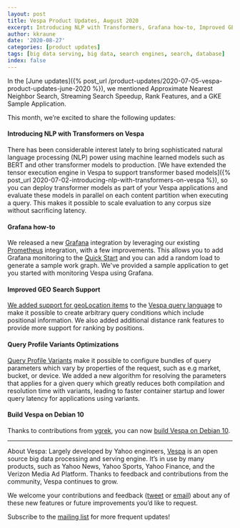 ```yaml
---
layout: post
title: Vespa Product Updates, August 2020
excerpt: Introducing NLP with Transformers, Grafana how-to, Improved GEO Search Support, Query Profile Variants Optimizations, & Build on Debian 10
author: kkraune
date: '2020-08-27'
categories: [product updates]
tags: [big data serving, big data, search engines, search, database]
index: false
---
```


In the [June updates]({% post_url /product-updates/2020-07-05-vespa-product-updates-june-2020 %}),
we mentioned Approximate Nearest Neighbor Search, Streaming Search Speedup, Rank Features, and a GKE Sample Application.

This month, we’re excited to share the following updates:


#### Introducing NLP with Transformers on Vespa
There has been considerable interest lately to bring sophisticated natural language processing (NLP) power
using machine learned models such as BERT and other transformer models to production.
[We have extended the tensor execution engine in Vespa to support transformer based models]({% post_url 2020-07-02-introducing-nlp-with-transformers-on-vespa %}),
so you can deploy transformer models as part of your Vespa applications
and evaluate these models in parallel on each content partition when executing a query.
This makes it possible to scale evaluation to any corpus size without sacrificing latency.

#### Grafana how-to
We released a new [Grafana](https://grafana.com/oss/grafana) integration
by leveraging our existing [Prometheus](https://prometheus.io) integration, with a few improvements.
This allows you to add Grafana monitoring to the [Quick Start](https://docs.vespa.ai/documentation/monitoring-with-grafana-quick-start.html)
and you can add a random load to generate a sample work graph.
We've provided a sample application to get you started with monitoring Vespa using Grafana.

#### Improved GEO Search Support
[We added support for geoLocation items](https://docs.vespa.ai/documentation/geo-search.html)
to the  [Vespa query language](https://docs.vespa.ai/documentation/query-language.html)
to make it possible to create arbitrary query conditions which include positional information.
We also added additional distance rank features to provide more support for ranking by positions. 

#### Query Profile Variants Optimizations
[Query Profile Variants](https://docs.vespa.ai/documentation/query-profiles.html#query-profile-variants)
make it possible to configure bundles of query parameters which vary by properties of the request, such as e.g market, bucket, or device.
We added a new algorithm for resolving the parameters that applies for a given query which greatly reduces both compilation and resolution time with variants,
leading to faster container startup and lower query latency for applications using variants.

#### Build Vespa on Debian 10
Thanks to contributions from [ygrek](https://github.com/ygrek), you can now
[build Vespa on Debian 10](https://github.com/vespa-engine/vespa/pull/14082). 

___
About Vespa: Largely developed by Yahoo engineers,
[Vespa](https://github.com/vespa-engine/vespa) is an open source big data processing and serving engine.
It’s in use by many products, such as Yahoo News, Yahoo Sports, Yahoo Finance, and the Verizon Media Ad Platform.
Thanks to feedback and contributions from the community, Vespa continues to grow.

We welcome your contributions and feedback ([tweet](https://twitter.com/vespaengine)
or [email](mailto:info@vespa.ai)) about any of these new features or future improvements you’d like to request.

Subscribe to the [mailing list](https://vespa.ai/cloud/mailing-list.html) for more frequent updates!
